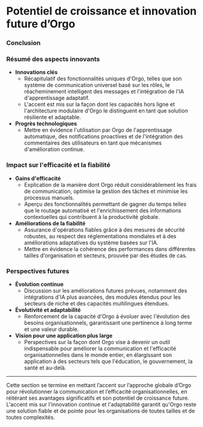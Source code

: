 # Potentiel de croissance et innovation future d’Orgo

### **Conclusion**

### **Résumé des aspects innovants**

- **Innovations clés**
    - Récapitulatif des fonctionnalités uniques d'Orgo, telles que son système de communication universel basé sur les rôles, le réacheminement intelligent des messages et l'intégration de l'IA d'apprentissage adaptatif.
    - L'accent est mis sur la façon dont les capacités hors ligne et l'architecture modulaire d'Orgo le distinguent en tant que solution résiliente et adaptable.
- **Progrès technologiques**
    - Mettre en évidence l'utilisation par Orgo de l'apprentissage automatique, des notifications proactives et de l'intégration des commentaires des utilisateurs en tant que mécanismes d'amélioration continue.

### **Impact sur l'efficacité et la fiabilité**

- **Gains d'efficacité**
    - Explication de la manière dont Orgo réduit considérablement les frais de communication, optimise la gestion des tâches et minimise les processus manuels.
    - Aperçu des fonctionnalités permettant de gagner du temps telles que le routage automatisé et l'enrichissement des informations contextuelles qui contribuent à la productivité globale.
- **Améliorations de la fiabilité**
    - Assurance d'opérations fiables grâce à des mesures de sécurité robustes, au respect des réglementations mondiales et à des améliorations adaptatives du système basées sur l'IA.
    - Mettre en évidence la cohérence des performances dans différentes tailles d'organisation et secteurs, prouvée par des études de cas.

### **Perspectives futures**

- **Évolution continue**
    - Discussion sur les améliorations futures prévues, notamment des intégrations d'IA plus avancées, des modules étendus pour les secteurs de niche et des capacités multilingues étendues.
- **Évolutivité et adaptabilité**
    - Renforcement de la capacité d'Orgo à évoluer avec l'évolution des besoins organisationnels, garantissant une pertinence à long terme et une valeur durable.
- **Vision pour une application plus large**
    - Perspectives sur la façon dont Orgo vise à devenir un outil indispensable pour améliorer la communication et l'efficacité organisationnelles dans le monde entier, en élargissant son application à des secteurs tels que l'éducation, le gouvernement, la santé et au-delà.

---

Cette section se termine en mettant l’accent sur l’approche globale d’Orgo pour révolutionner la communication et l’efficacité organisationnelles, en réitérant ses avantages significatifs et son potentiel de croissance future. L'accent mis sur l'innovation continue et l'adaptabilité garantit qu'Orgo reste une solution fiable et de pointe pour les organisations de toutes tailles et de toutes complexités.